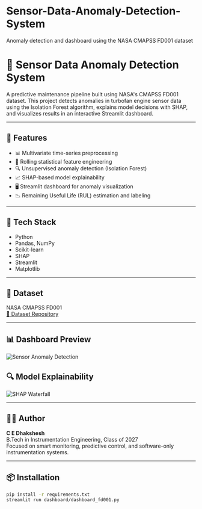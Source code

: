 # Sensor-Data-Anomaly-Detection-System
Anomaly detection and dashboard using the NASA CMAPSS FD001 dataset
# 🚀 Sensor Data Anomaly Detection System

A predictive maintenance pipeline built using NASA's CMAPSS FD001 dataset. This project detects anomalies in turbofan engine sensor data using the Isolation Forest algorithm, explains model decisions with SHAP, and visualizes results in an interactive Streamlit dashboard.

---

## 🔧 Features

- 📊 Multivariate time-series preprocessing
- 🧠 Rolling statistical feature engineering
- 🔍 Unsupervised anomaly detection (Isolation Forest)
- 📈 SHAP-based model explainability
- 🖥️ Streamlit dashboard for anomaly visualization
- 📉 Remaining Useful Life (RUL) estimation and labeling

---

## 🧪 Tech Stack

- Python
- Pandas, NumPy
- Scikit-learn
- SHAP
- Streamlit
- Matplotlib

---

## 📁 Dataset

NASA CMAPSS FD001  
[🔗 Dataset Repository](https://www.nasa.gov/content/prognostics-center-of-excellence-data-set-repository)

---

## 📊 Dashboard Preview

![Sensor Anomaly Detection](images/sensor_anomaly_graph.png)

## 🔍 Model Explainability

![SHAP Waterfall](images/shap_waterfall_chart.png)

---

## 👨‍💻 Author

**C E Dhakshesh**  
B.Tech in Instrumentation Engineering, Class of 2027  
Focused on smart monitoring, predictive control, and software-only instrumentation systems.

---

## 📦 Installation

```bash
pip install -r requirements.txt
streamlit run dashboard/dashboard_fd001.py
